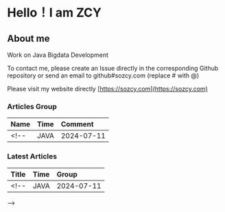 # Hello！I am ZCY

## About me

<!--
- 👋 Hi, I’m @sozcy
- 👀 I’m interested in ...
- 🌱 I’m currently learning ...
- 💞️ I’m looking to collaborate on ...
- 📫 How to reach me ...
- 😄 Pronouns: ...
- ⚡ Fun fact: ...
-->

Work on Java Bigdata Development

To contact me, please create an Issue directly in the corresponding Github repository or send an email to github#sozcy.com (replace # with @)

Please visit my website directly
[https://sozcy.com](https://sozcy.com)

<!--
## Contents

The following content includes an introduction to my open source projects,article groups and latest published articles

### Open source projects

|Repository|Time|Class|
|:----|:----|:----|
<!--|[Flink Web](https://github.com/sozcy/aaa)|2024-07-11|Java|-->

### Articles Group

|Name|Time|Comment|
|:----|:----|:----|
<!--|JAVA|2024-07-11|Java Study notes|-->

### Latest Articles

|Title|Time|Group|
|:----|:----|:----|
<!--|JAVA|2024-07-11|Java Study notes|-->
-->
